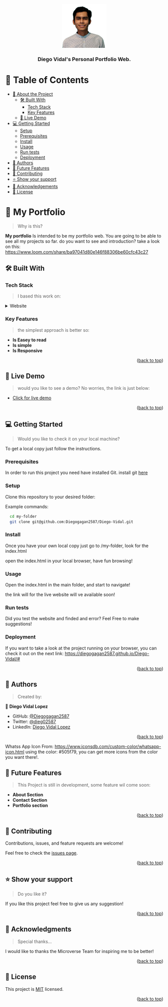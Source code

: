 <a name="readme-top"></a>

<div align="center">
  <img src="./img/diego-vidal.jpg" alt="Diego's profile picture" width="140"  height="auto" />
  <br/>

  <h3><b>Diego Vidal's Personal Portfolio Web.</b></h3>

</div>

<!-- TABLE OF CONTENTS -->

# 📗 Table of Contents

- [📖 About the Project](#about-project)
  - [🛠 Built With](#built-with)
    - [Tech Stack](#tech-stack)
    - [Key Features](#key-features)
  - [🚀 Live Demo](#live-demo)
- [💻 Getting Started](#getting-started)
  - [Setup](#setup)
  - [Prerequisites](#prerequisites)
  - [Install](#install)
  - [Usage](#usage)
  - [Run tests](#run-tests)
  - [Deployment](#deployment)
- [👥 Authors](#authors)
- [🔭 Future Features](#future-features)
- [🤝 Contributing](#contributing)
- [⭐️ Show your support](#support)
- [🙏 Acknowledgements](#acknowledgements)
- [📝 License](#license)

<!-- PROJECT DESCRIPTION -->

# 📖 My Portfolio <a name="about-project"></a>

> Why is this?

**My portfolio** Is intended to be my portfolio web. You are going to be able to see all my projects so far.
do you want to see and introduction? 
take a look on this: https://www.loom.com/share/ba97041d80e146f88306be60cfc43c27

## 🛠 Built With <a name="built-with"></a>

### Tech Stack <a name="tech-stack"></a>

> I based this work on:

<details>
  <summary>Website</summary>
  <ul>
    <li><a href="https://reactjs.org/">Html</a></li>
    <li><a href="https://reactjs.org/">Css</a></li>
  </ul>
</details>

<!-- Features -->

### Key Features <a name="key-features"></a>

> the simplest approach is better so:

- **Is Easey to read**
- **Is simple**
- **Is Responsive**

<p align="right">(<a href="#readme-top">back to top</a>)</p>

<!-- LIVE DEMO -->

## 🚀 Live Demo <a name="live-demo"></a>

> would you like to see a demo? No worries, the link is just below:

- [Click for live demo](https://diegogagan2587.github.io/Diego-Vidal/#)

<p align="right">(<a href="#readme-top">back to top</a>)</p>

<!-- GETTING STARTED -->

## 💻 Getting Started <a name="getting-started"></a>

> Would you like to check it on your local machine?

To get a local copy just follow the instructions.

### Prerequisites

In order to run this project you need have installed Git.
install git [here](https://git-scm.com/book/en/v2/Getting-Started-Installing-Git)

### Setup

Clone this repository to your desired folder:


Example commands:

```sh
  cd my-folder
  git clone git@github.com:Diegogagan2587/Diego-Vidal.git
```

### Install

Once you have your own local copy just go to /my-folder, look for the index.html

open the index.html in your local browser, have fun browsing!

### Usage

Open the index.html in the main folder, and start to navigate!

the link will for the live website will ve available soon!

### Run tests

Did you test the website and finded and error?
Feel Free to make suggestions!

### Deployment

If you want to take a look at the project running on your browser,
you can check it out on the next link:
https://diegogagan2587.github.io/Diego-Vidal/#

<p align="right">(<a href="#readme-top">back to top</a>)</p>

<!-- AUTHORS -->

## 👥 Authors <a name="authors"></a>

> Created by:

👤 **Diego Vidal Lopez**

- GitHub: [@Diegogagan2587](https://github.com/Diegogagan2587)
- Twitter: [@dieg02587](https://twitter.com/dieg02587)
- LinkedIn: [Diego Vidal Lopez](https://www.linkedin.com/in/diego-vidal2587/)

<p align="right">(<a href="#readme-top">back to top</a>)</p>

Whatss App Icon From: https://www.iconsdb.com/custom-color/whatsapp-icon.html
using the color: #505f79, you can get more icons from the color you want there!.

<!-- FUTURE FEATURES -->

## 🔭 Future Features <a name="future-features"></a>

> This Project is still in development, some feature wil come soon:

-  **About Section**
-  **Contact Section**
-  **Portfolio section**

<p align="right">(<a href="#readme-top">back to top</a>)</p>

<!-- CONTRIBUTING -->

## 🤝 Contributing <a name="contributing"></a>

Contributions, issues, and feature requests are welcome!

Feel free to check the [issues page](../../issues/).

<p align="right">(<a href="#readme-top">back to top</a>)</p>

<!-- SUPPORT -->

## ⭐️ Show your support <a name="support"></a>

> Do you like it?

If you like this project feel free to give us any suggestion!

<p align="right">(<a href="#readme-top">back to top</a>)</p>

<!-- ACKNOWLEDGEMENTS -->

## 🙏 Acknowledgments <a name="acknowledgements"></a>

> Special thanks...

I would like to thanks the Microverse Team for inspiring me to be better!

<p align="right">(<a href="#readme-top">back to top</a>)</p>

<!-- LICENSE -->

## 📝 License <a name="license"></a>

This project is [MIT](./LICENSE) licensed.

<p align="right">(<a href="#readme-top">back to top</a>)</p>

